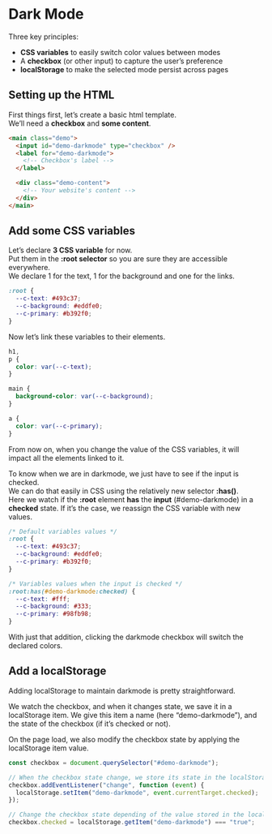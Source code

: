 # Dark Mode

Three key principles:

- **CSS variables** to easily switch color values between modes
- A **checkbox** (or other input) to capture the user’s preference
- **localStorage** to make the selected mode persist across pages

## Setting up the HTML

First things first, let’s create a basic html template.  
We’ll need a **checkbox** and **some content**.

```html
<main class="demo">
  <input id="demo-darkmode" type="checkbox" />
  <label for="demo-darkmode">
    <!-- Checkbox's label -->
  </label>

  <div class="demo-content">
    <!-- Your website's content -->
  </div>
</main>
```

## Add some CSS variables

Let’s declare **3 CSS variable** for now.  
Put them in the **:root selector** so you are sure they are accessible everywhere.  
We declare 1 for the text, 1 for the background and one for the links.

```css
:root {
  --c-text: #493c37;
  --c-background: #eddfe0;
  --c-primary: #b392f0;
}
```

Now let’s link these variables to their elements.

```css
h1,
p {
  color: var(--c-text);
}

main {
  background-color: var(--c-background);
}

a {
  color: var(--c-primary);
}
```

From now on, when you change the value of the CSS variables, it will impact all the elements linked to it.

To know when we are in darkmode, we just have to see if the input is checked.  
We can do that easily in CSS using the relatively new selector **:has()**.  
Here we watch if the **:root** element **has** the **input** (#demo-darkmode) in a **checked** state. If it’s the case, we reassign the CSS variable with new values.

```css
/* Default variables values */
:root {
  --c-text: #493c37;
  --c-background: #eddfe0;
  --c-primary: #b392f0;
}

/* Variables values when the input is checked */
:root:has(#demo-darkmode:checked) {
  --c-text: #fff;
  --c-background: #333;
  --c-primary: #98fb98;
}
```

With just that addition, clicking the darkmode checkbox will switch the declared colors.

## Add a localStorage

Adding localStorage to maintain darkmode is pretty straightforward.

We watch the checkbox, and when it changes state, we save it in a localStorage item. We give this item a name (here “demo-darkmode”), and the state of the checkbox (if it’s checked or not).

On the page load, we also modify the checkbox state by applying the localStorage item value.

```js
const checkbox = document.querySelector("#demo-darkmode");

// When the checkbox state change, we store its state in the localStorage
checkbox.addEventListener("change", function (event) {
  localStorage.setItem("demo-darkmode", event.currentTarget.checked);
});

// Change the checkbox state depending of the value stored in the localStorage
checkbox.checked = localStorage.getItem("demo-darkmode") === "true";
```
